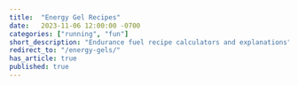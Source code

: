```yaml
---
title:  "Energy Gel Recipes"
date:   2023-11-06 12:00:00 -0700
categories: ["running", "fun"]
short_description: "Endurance fuel recipe calculators and explanations"
redirect_to: "/energy-gels/"
has_article: true
published: true
---
```

